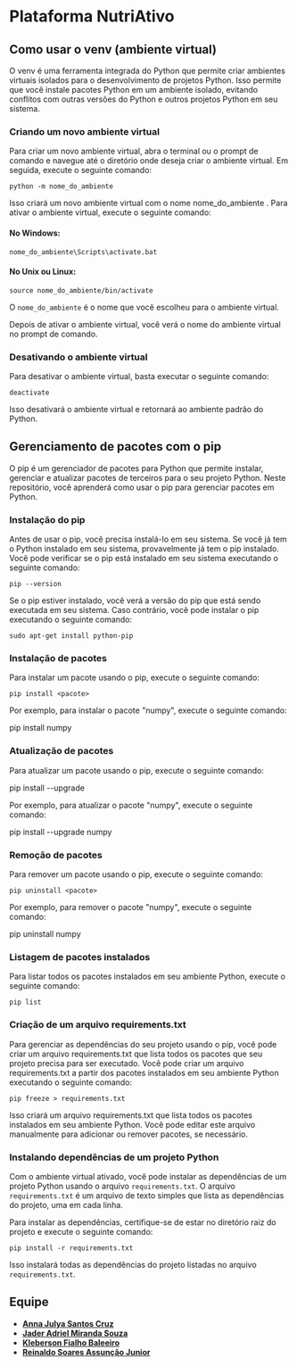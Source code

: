 # Plataforma NutriAtivo

## Como usar o venv (ambiente virtual)

O venv é uma ferramenta integrada do Python que permite criar ambientes virtuais isolados para o desenvolvimento de projetos Python. Isso permite que você instale pacotes Python em um ambiente isolado, evitando conflitos com outras versões do Python e outros projetos Python em seu sistema.

### Criando um novo ambiente virtual

Para criar um novo ambiente virtual, abra o terminal ou o prompt de comando e navegue até o diretório onde deseja criar o ambiente virtual. Em seguida, execute o seguinte comando:

```
python -m nome_do_ambiente
```

Isso criará um novo ambiente virtual com o nome nome_do_ambiente . Para ativar o ambiente virtual, execute o seguinte comando:

#### No Windows:


```
nome_do_ambiente\Scripts\activate.bat
```

#### No Unix ou Linux:


```
source nome_do_ambiente/bin/activate
```


O `nome_do_ambiente` é o nome que você escolheu para o ambiente virtual.

Depois de ativar o ambiente virtual, você verá o nome do ambiente virtual no prompt de comando.


### Desativando o ambiente virtual

Para desativar o ambiente virtual, basta executar o seguinte comando:


```
deactivate
```


Isso desativará o ambiente virtual e retornará ao ambiente padrão do Python.

## Gerenciamento de pacotes com o pip

O pip é um gerenciador de pacotes para Python que permite instalar, gerenciar e atualizar pacotes de terceiros para o seu projeto Python. Neste repositório, você aprenderá como usar o pip para gerenciar pacotes em Python.

### Instalação do pip

Antes de usar o pip, você precisa instalá-lo em seu sistema. Se você já tem o Python instalado em seu sistema, provavelmente já tem o pip instalado. Você pode verificar se o pip está instalado em seu sistema executando o seguinte comando:

```
pip --version
```
Se o pip estiver instalado, você verá a versão do pip que está sendo executada em seu sistema. Caso contrário, você pode instalar o pip executando o seguinte comando:

```
sudo apt-get install python-pip
```

### Instalação de pacotes

Para instalar um pacote usando o pip, execute o seguinte comando:
```
pip install <pacote>
```

Por exemplo, para instalar o pacote "numpy", execute o seguinte comando:

pip install numpy

### Atualização de pacotes

Para atualizar um pacote usando o pip, execute o seguinte comando:

pip install --upgrade <pacote>

Por exemplo, para atualizar o pacote "numpy", execute o seguinte comando:

pip install --upgrade numpy

### Remoção de pacotes

Para remover um pacote usando o pip, execute o seguinte comando:

```
pip uninstall <pacote>
```

Por exemplo, para remover o pacote "numpy", execute o seguinte comando:

pip uninstall numpy

### Listagem de pacotes instalados

Para listar todos os pacotes instalados em seu ambiente Python, execute o seguinte comando:

```
pip list
```

### Criação de um arquivo requirements.txt

Para gerenciar as dependências do seu projeto usando o pip, você pode criar um arquivo requirements.txt que lista todos os pacotes que seu projeto precisa para ser executado. Você pode criar um arquivo requirements.txt a partir dos pacotes instalados em seu ambiente Python executando o seguinte comando:

```
pip freeze > requirements.txt
```

Isso criará um arquivo requirements.txt que lista todos os pacotes instalados em seu ambiente Python. Você pode editar este arquivo manualmente para adicionar ou remover pacotes, se necessário.

### Instalando dependências de um projeto Python

Com o ambiente virtual ativado, você pode instalar as dependências de um projeto Python usando o arquivo `requirements.txt`. O arquivo `requirements.txt` é um arquivo de texto simples que lista as dependências do projeto, uma em cada linha.

Para instalar as dependências, certifique-se de estar no diretório raiz do projeto e execute o seguinte comando:

```
pip install -r requirements.txt
```


Isso instalará todas as dependências do projeto listadas no arquivo `requirements.txt`.

## Equipe

- [**Anna Julya Santos Cruz**](https://github.com/JulyaCruz)
- [**Jader Adriel Miranda Souza**](https://github.com/jaderAdriel)
- [**Kleberson Fialho Baleeiro**](https://github.com/klebersonfialhobaleeiro)
- [**Reinaldo Soares Assunção Junior**](https://github.com/reinaldo-a)
